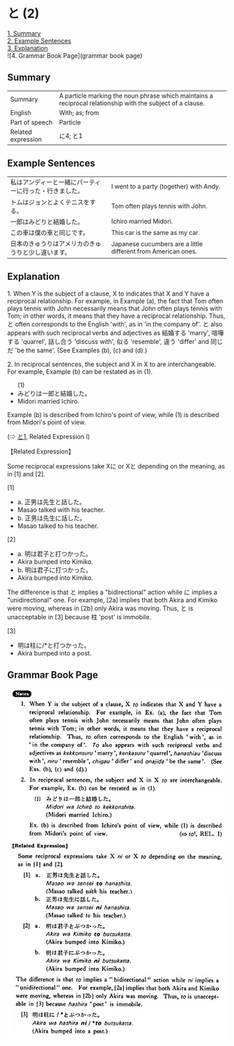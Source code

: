 # と (2)

[1. Summary](#summary)<br>
[2. Example Sentences](#example-sentences)<br>
[3. Explanation](#explanation)<br>
![4. Grammar Book Page](grammar book page)<br>


## Summary

<table><tr>   <td>Summary</td>   <td>A particle marking the noun phrase which maintains a reciprocal relationship with the subject of a clause.</td></tr><tr>   <td>English</td>   <td>With; as; from</td></tr><tr>   <td>Part of speech</td>   <td>Particle</td></tr><tr>   <td>Related expression</td>   <td>に4; と1</td></tr></table>

## Example Sentences

<table><tr>   <td>私はアンディーと一緒にパーティーに行った・行きました。</td>   <td>I went to a party (together) with Andy.</td></tr><tr>   <td>トムはジョンとよくテニスをする。</td>   <td>Tom often plays tennis with John.</td></tr><tr>   <td>一郎はみどりと結婚した。</td>   <td>Ichiro married Midori.</td></tr><tr>   <td>この車は僕の車と同じです。</td>   <td>This car is the same as my car.</td></tr><tr>   <td>日本のきゅうりはアメリカのきゅうりと少し違います。</td>   <td>Japanese cucumbers are a little different from American ones.</td></tr></table>

## Explanation

<p>1. When Y is the subject of a clause, X to indicates that X and Y have a reciprocal relationship. For example, in Example (a), the fact that Tom often plays tennis with John necessarily means that John often plays tennis with Tom; in other words, it means that they have a reciprocal relationship. Thus, <span class="cloze">と</span> often corresponds to the English 'with', as in 'in the company of'. <span class="cloze">と</span> also appears with such reciprocal verbs and adjectives as 結婚する 'marry', 喧嘩する 'quarrel', 話し合う 'discuss with', 似る 'resemble', 違う 'differ' and 同じだ 'be the same'. (See Examples (b), (c) and (d).)</p>  <p>2. In reciprocal sentences, the subject and X in X to are interchangeable. For example, Example (b) can be restated as in (1).</p>  <ul>(1) <li>みどりは一郎<span class="cloze">と</span>結婚した。</li> <li>Midori married Ichiro.</li> </ul>  <p>Example (b) is described from Ichiro's point of view, while (1) is described from Midori's point of view.</p>   <p>(⇨ <a href="#㊦ と (1)">と1</a>, Related Expression I)</p>  <p>【Related Expression】</p>  <p>Some reciprocal expressions take Xに or X<span class="cloze">と</span> depending on the meaning, as in [1] and [2].</p>  <p>[1]</p>  <ul> <li>a. 正男は先生<span class="cloze">と</span>話した。</li> <li>Masao talked with his teacher.</li> <div class="divide"></div> <li>b. 正男は先生に話した。</li> <li>Masao talked to his teacher.</li> </ul>  <p>[2]</p>  <ul> <li>a. 明は君子<span class="cloze">と</span>打つかった。</li> <li>Akira bumped into Kimiko.</li> <div class="divide"></div> <li>b. 明は君子に打つかった。</li> <li>Akira bumped into Kimiko.</li> </ul>  <p>The difference is that <span class="cloze">と</span> implies a "bidirectional" action while に implies a "unidirectional" one. For example, [2a] implies that both Akira and Kimiko were moving, whereas in [2b] only Akira was moving. Thus, <span class="cloze">と</span> is unacceptable in [3] because 柱 'post' is immobile.</p>  <p>[3]</p>  <ul> <li>明は柱に/*<span class="cloze">と</span>打つかった。</li> <li>Akira bumped into a post.</li> </ul>

## Grammar Book Page

![](../img/Basicと2.png)

